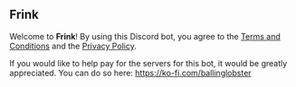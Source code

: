 ## Frink

Welcome to **Frink**!
By using this Discord bot, you agree to the [Terms and Conditions](./TERMS.md) and the [Privacy Policy](./PRIVACY.md).

If you would like to help pay for the servers for this bot, it would be greatly appreciated. You can do so here:
https://ko-fi.com/ballinglobster
